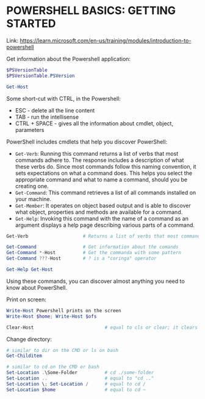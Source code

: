 # POWERSHELL BASICS: GETTING STARTED

Link: https://learn.microsoft.com/en-us/training/modules/introduction-to-powershell

Get information about the Powershell application:

```powershell
$PSVersionTable
$PSVersionTable.PSVersion

Get-Host
```

Some short-cut with CTRL, in the Powershell:
* ESC - delete all the line content
* TAB - run the intellisense
* CTRL + SPACE - gives all the information about cmdlet, object, parameters

PowerShell includes cmdlets that help you discover PowerShell:

* `Get-Verb`: Running this command returns a list of verbs that most commands adhere to. The response includes a description of what these verbs do. Since most commands follow this naming convention, it sets expectations on what a command does. This helps you select the appropriate command and what to name a command, should you be creating one.
* `Get-Command`: This command retrieves a list of all commands installed on your machine.
* `Get-Member`: It operates on object based output and is able to discover what object, properties and methods are available for a command.
* `Get-Help`: Invoking this command with the name of a command as an argument displays a help page describing various parts of a command.

```powershell
Get-Verb                    # Returns a list of verbs that most commands adhere to

Get-Command                 # Get information about the comands
Get-Command *-Host          # Get the commanda with some pattern
Get-Command ???-Host        # ? is a "coringa" operator

Get-Help Get-Host
```

Using these commands, you can discover almost anything you need to know about PowerShell.

Print on screen:

```powershell
Write-Host Powershell prints on the screen
Write-Host $home; Write-Host $ofs

Clear-Host                          # equal to cls or clear; it clears the screen
```

Change directory:

```powershell
# similar to dir on the CMD or ls on bash
Get-Childitem

# similar to cd on the CMD or bash
Set-Location .\Some-Folder          # cd ./some-folder
Set-Location ..                     # equal to "cd .."
Set-Location \; Set-Location /      # equal to cd /
Set-Location $home                  # equal to cd ~
```

